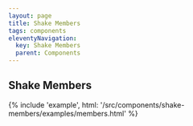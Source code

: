```yaml
---
layout: page
title: Shake Members
tags: components
eleventyNavigation:
  key: Shake Members
  parent: Components
---
```


## Shake Members

{% include 'example', html: '/src/components/shake-members/examples/members.html' %}
